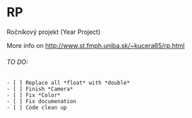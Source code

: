 # RP
Ročníkový projekt (Year Project) 

More info on http://www.st.fmph.uniba.sk/~kucera65/rp.html

###### TO DO:
	- [ ] Replace all *float* with *double*
	- [ ] Finish *Camera*
	- [ ] Fix *Color*
	- [ ] Fix documenation
	- [ ] Code clean up
